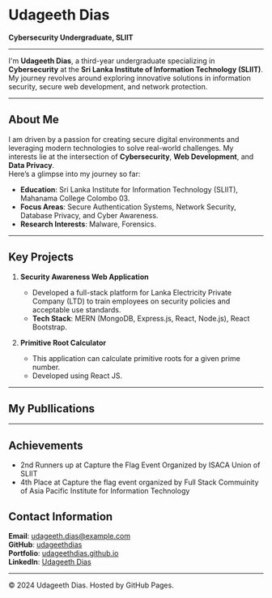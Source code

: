 # Udageeth Dias

**Cybersecurity Undergraduate, SLIIT**

---

I'm **Udageeth Dias**, a third-year undergraduate specializing in **Cybersecurity** at the **Sri Lanka Institute of Information Technology (SLIIT)**. My journey revolves around exploring innovative solutions in information security, secure web development, and network protection.

---

## About Me

I am driven by a passion for creating secure digital environments and leveraging modern technologies to solve real-world challenges. My interests lie at the intersection of **Cybersecurity**, **Web Development**, and **Data Privacy**.  
Here’s a glimpse into my journey so far:

- **Education**: Sri Lanka Institute for Information Technology (SLIIT), Mahanama College Colombo 03.
- **Focus Areas**: Secure Authentication Systems, Network Security, Database Privacy, and Cyber Awareness.
- **Research Interests**: Malware, Forensics.

---

## Key Projects

1. **Security Awareness Web Application**  
   - Developed a full-stack platform for Lanka Electricity Private Company (LTD) to train employees on security policies and acceptable use standards.  
   - **Tech Stack**: MERN (MongoDB, Express.js, React, Node.js), React Bootstrap.

2. **Primitive Root Calculator**  
   - This application can calculate primitive roots for a given prime number.  
   - Developed using React JS.

---

## My Publlications


---

## Achievements

   - 2nd Runners up at Capture the Flag Event Organized by ISACA Union of SLIIT
   - 4th Place at Capture the flag event organized by Full Stack Commuinity of Asia Pacific Institute for Information Technology

## Contact Information

**Email**: udageeth.dias@example.com  
**GitHub**: [udageethdias](https://github.com/udageethdias)  
**Portfolio**: [udageethdias.github.io](https://udageethdias.github.io)  
**LinkedIn**: [Udageeth Dias](https://www.linkedin.com/in/udageeth-dias-3313142ab/)


---

© 2024 Udageeth Dias. Hosted by GitHub Pages.
